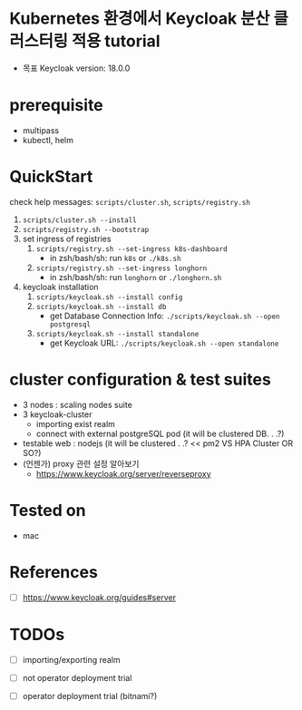 # Kubernetes 환경에서 Keycloak 분산 클러스터링 적용 tutorial

- 목표 Keycloak version: 18.0.0

# prerequisite
- multipass
- kubectl, helm

# QuickStart

check help messages: `scripts/cluster.sh`, `scripts/registry.sh`

1. `scripts/cluster.sh --install`
2. `scripts/registry.sh --bootstrap`
3. set ingress of registries
   1. `scripts/registry.sh --set-ingress k8s-dashboard`
      - in zsh/bash/sh: run `k8s` or `./k8s.sh`
   2. `scripts/registry.sh --set-ingress longhorn`
      - in zsh/bash/sh: run `longhorn` or `./longhorn.sh`
4. keycloak installation
   1. `scripts/keycloak.sh --install config`
   2. `scripts/keycloak.sh --install db`
      - get Database Connection Info: `./scripts/keycloak.sh --open postgresql`
   3. `scripts/keycloak.sh --install standalone`
      - get Keycloak URL: `./scripts/keycloak.sh --open standalone`

# cluster configuration & test suites
- 3 nodes : scaling nodes suite
- 3 keycloak-cluster
  - importing exist realm
  - connect with external postgreSQL pod (it will be clustered DB. . .?)
- testable web : nodejs (it will be clustered . .? << pm2 VS HPA Cluster OR SO?) 
- (언젠가) proxy 관련 설정 알아보기
  - https://www.keycloak.org/server/reverseproxy

# Tested on
- mac

# References
- [ ] https://www.keycloak.org/guides#server

# TODOs
- [ ] importing/exporting realm
- [ ] not operator deployment trial
- [ ] operator deployment trial (bitnami?)

